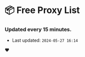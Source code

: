# :package: Free Proxy List
### Updated every 15 minutes.

- Last updated: `2024-05-27 16:14`

:heart:
